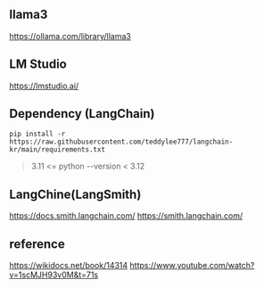## llama3 
https://ollama.com/library/llama3

## LM Studio
https://lmstudio.ai/

## Dependency (LangChain)
```
pip install -r https://raw.githubusercontent.com/teddylee777/langchain-kr/main/requirements.txt
```
> 3.11 <= python --version < 3.12

## LangChine(LangSmith)
https://docs.smith.langchain.com/
https://smith.langchain.com/

## reference
https://wikidocs.net/book/14314
https://www.youtube.com/watch?v=1scMJH93v0M&t=71s
